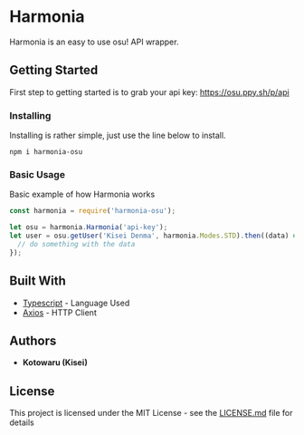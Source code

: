 # Harmonia

Harmonia is an easy to use osu! API wrapper.

## Getting Started
First step to getting started is to grab your api key: https://osu.ppy.sh/p/api

### Installing

Installing is rather simple, just use the line below to install.

```
npm i harmonia-osu
```

### Basic Usage

Basic example of how Harmonia works

```js
const harmonia = require('harmonia-osu');

let osu = harmonia.Harmonia('api-key');
let user = osu.getUser('Kisei Denma', harmonia.Modes.STD).then((data) => {
  // do something with the data
});
```

## Built With

* [Typescript](https://www.typescriptlang.org/docs/home.html/) - Language Used
* [Axios](https://github.com/axios/axios) - HTTP Client

## Authors

* **Kotowaru (Kisei)**

## License

This project is licensed under the MIT License - see the [LICENSE.md](LICENSE.md) file for details